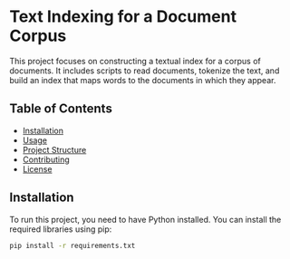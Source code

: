 # Text Indexing for a Document Corpus

This project focuses on constructing a textual index for a corpus of documents. It includes scripts to read documents, tokenize the text, and build an index that maps words to the documents in which they appear.

## Table of Contents
- [Installation](#installation)
- [Usage](#usage)
- [Project Structure](#project-structure)
- [Contributing](#contributing)
- [License](#license)

## Installation

To run this project, you need to have Python installed. You can install the required libraries using pip:

```bash
pip install -r requirements.txt

